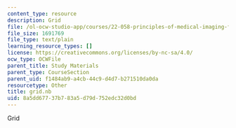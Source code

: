 ```yaml
---
content_type: resource
description: Grid
file: /ol-ocw-studio-app/courses/22-058-principles-of-medical-imaging-fall-2002/8a5dd67737b783a5d79d752edc32d0bd_grid.nb
file_size: 1691769
file_type: text/plain
learning_resource_types: []
license: https://creativecommons.org/licenses/by-nc-sa/4.0/
ocw_type: OCWFile
parent_title: Study Materials
parent_type: CourseSection
parent_uid: f1484ab9-a4cb-44c9-d4d7-b271510da0da
resourcetype: Other
title: grid.nb
uid: 8a5dd677-37b7-83a5-d79d-752edc32d0bd
---
```

Grid